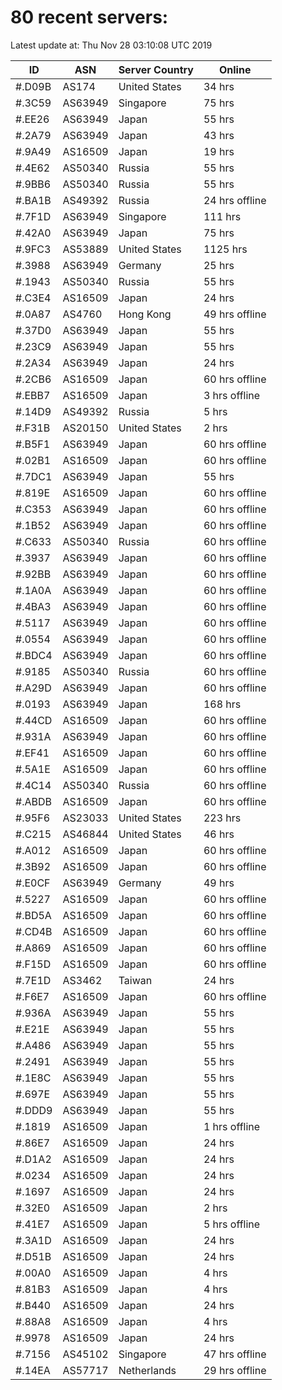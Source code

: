 # 80 recent servers:

Latest update at: Thu Nov 28 03:10:08 UTC 2019

| ID | ASN | Server Country | Online |
| -- | --- | -------------- | ------ |
| #.D09B | AS174 | United States | 34 hrs |
| #.3C59 | AS63949 | Singapore | 75 hrs |
| #.EE26 | AS63949 | Japan | 55 hrs |
| #.2A79 | AS63949 | Japan | 43 hrs |
| #.9A49 | AS16509 | Japan | 19 hrs |
| #.4E62 | AS50340 | Russia | 55 hrs |
| #.9BB6 | AS50340 | Russia | 55 hrs |
| #.BA1B | AS49392 | Russia | 24 hrs offline |
| #.7F1D | AS63949 | Singapore | 111 hrs |
| #.42A0 | AS63949 | Japan | 75 hrs |
| #.9FC3 | AS53889 | United States | 1125 hrs |
| #.3988 | AS63949 | Germany | 25 hrs |
| #.1943 | AS50340 | Russia | 55 hrs |
| #.C3E4 | AS16509 | Japan | 24 hrs |
| #.0A87 | AS4760 | Hong Kong | 49 hrs offline |
| #.37D0 | AS63949 | Japan | 55 hrs |
| #.23C9 | AS63949 | Japan | 55 hrs |
| #.2A34 | AS63949 | Japan | 24 hrs |
| #.2CB6 | AS16509 | Japan | 60 hrs offline |
| #.EBB7 | AS16509 | Japan | 3 hrs offline |
| #.14D9 | AS49392 | Russia | 5 hrs |
| #.F31B | AS20150 | United States | 2 hrs |
| #.B5F1 | AS63949 | Japan | 60 hrs offline |
| #.02B1 | AS16509 | Japan | 60 hrs offline |
| #.7DC1 | AS63949 | Japan | 55 hrs |
| #.819E | AS16509 | Japan | 60 hrs offline |
| #.C353 | AS63949 | Japan | 60 hrs offline |
| #.1B52 | AS63949 | Japan | 60 hrs offline |
| #.C633 | AS50340 | Russia | 60 hrs offline |
| #.3937 | AS63949 | Japan | 60 hrs offline |
| #.92BB | AS63949 | Japan | 60 hrs offline |
| #.1A0A | AS63949 | Japan | 60 hrs offline |
| #.4BA3 | AS63949 | Japan | 60 hrs offline |
| #.5117 | AS63949 | Japan | 60 hrs offline |
| #.0554 | AS63949 | Japan | 60 hrs offline |
| #.BDC4 | AS63949 | Japan | 60 hrs offline |
| #.9185 | AS50340 | Russia | 60 hrs offline |
| #.A29D | AS63949 | Japan | 60 hrs offline |
| #.0193 | AS63949 | Japan | 168 hrs |
| #.44CD | AS16509 | Japan | 60 hrs offline |
| #.931A | AS63949 | Japan | 60 hrs offline |
| #.EF41 | AS16509 | Japan | 60 hrs offline |
| #.5A1E | AS16509 | Japan | 60 hrs offline |
| #.4C14 | AS50340 | Russia | 60 hrs offline |
| #.ABDB | AS16509 | Japan | 60 hrs offline |
| #.95F6 | AS23033 | United States | 223 hrs |
| #.C215 | AS46844 | United States | 46 hrs |
| #.A012 | AS16509 | Japan | 60 hrs offline |
| #.3B92 | AS16509 | Japan | 60 hrs offline |
| #.E0CF | AS63949 | Germany | 49 hrs |
| #.5227 | AS16509 | Japan | 60 hrs offline |
| #.BD5A | AS16509 | Japan | 60 hrs offline |
| #.CD4B | AS16509 | Japan | 60 hrs offline |
| #.A869 | AS16509 | Japan | 60 hrs offline |
| #.F15D | AS16509 | Japan | 60 hrs offline |
| #.7E1D | AS3462 | Taiwan | 24 hrs |
| #.F6E7 | AS16509 | Japan | 60 hrs offline |
| #.936A | AS63949 | Japan | 55 hrs |
| #.E21E | AS63949 | Japan | 55 hrs |
| #.A486 | AS63949 | Japan | 55 hrs |
| #.2491 | AS63949 | Japan | 55 hrs |
| #.1E8C | AS63949 | Japan | 55 hrs |
| #.697E | AS63949 | Japan | 55 hrs |
| #.DDD9 | AS63949 | Japan | 55 hrs |
| #.1819 | AS16509 | Japan | 1 hrs offline |
| #.86E7 | AS16509 | Japan | 24 hrs |
| #.D1A2 | AS16509 | Japan | 24 hrs |
| #.0234 | AS16509 | Japan | 24 hrs |
| #.1697 | AS16509 | Japan | 24 hrs |
| #.32E0 | AS16509 | Japan | 2 hrs |
| #.41E7 | AS16509 | Japan | 5 hrs offline |
| #.3A1D | AS16509 | Japan | 24 hrs |
| #.D51B | AS16509 | Japan | 24 hrs |
| #.00A0 | AS16509 | Japan | 4 hrs |
| #.81B3 | AS16509 | Japan | 4 hrs |
| #.B440 | AS16509 | Japan | 24 hrs |
| #.88A8 | AS16509 | Japan | 4 hrs |
| #.9978 | AS16509 | Japan | 24 hrs |
| #.7156 | AS45102 | Singapore | 47 hrs offline |
| #.14EA | AS57717 | Netherlands | 29 hrs offline |

